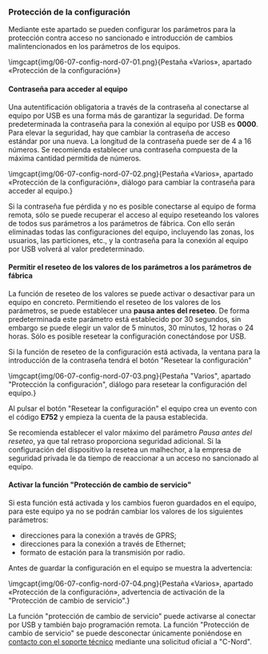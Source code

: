 ### Protección de la configuración

Mediante este apartado se pueden configurar los parámetros para la protección contra acceso no sancionado e introducción de cambios malintencionados en los parámetros de los equipos.

\imgcapt{img/06-07-config-nord-07-01.png}{Pestaña «Varios», apartado «Protección de la configuración»}

#### Contraseña para acceder al equipo

Una autentificación obligatoria a través de la contraseña al conectarse al equipo por USB es una forma más de garantizar la seguridad. De forma predeterminada la contraseña para la conexión al equipo por USB es **0000**. Para elevar la seguridad, hay que cambiar la contraseña de acceso estándar por una nueva. La longitud de la contraseña puede ser de 4 a 16 números. Se recomienda establecer una contraseña compuesta de la máxima cantidad permitida de números.

\imgcapt{img/06-07-config-nord-07-02.png}{Pestaña «Varios», apartado «Protección de la configuración», diálogo para cambiar la contraseña para acceder al equipo.}

Si la contraseña fue pérdida y no es posible conectarse al equipo de forma remota, sólo se puede recuperar el acceso al equipo reseteando los valores de todos sus parámetros a los parámetros de fábrica. Con ello serán eliminadas todas las configuraciones del equipo, incluyendo las zonas, los usuarios, las particiones, etc., y la contraseña para la conexión al equipo por USB volverá al valor predeterminado.

#### Permitir el reseteo de los valores de los parámetros a los parámetros de fábrica

La función de reseteo de los valores se puede activar o desactivar para un equipo en concreto. Permitiendo el reseteo de los valores de los parámetros, se puede establecer una **pausa antes del reseteo**. De forma predeterminada este parámetro está establecido por 30 segundos, sin embargo se puede elegir un valor de 5 minutos, 30 minutos, 12 horas o 24 horas. Sólo es posible resetear la configuración conectándose por USB.

Si la función de reseteo de la configuración está activada, la ventana para la introducción de la contraseña tendrá el botón "Resetear la configuración"

\imgcapt{img/06-07-config-nord-07-03.png}{Pestaña "Varios", apartado "Protección la configuración", diálogo para resetear la configuración del equipo.}

Al pulsar el botón "Resetear la configuración" el equipo crea un evento con el código **E752** y empieza la cuenta de la pausa establecida.

Se recomienda establecer el valor máximo del parámetro *Pausa antes del reseteo*, ya que tal retraso proporciona seguridad adicional. Si la configuración del dispositivo la resetea un malhechor, a la empresa de seguridad privada le da tiempo de reaccionar a un acceso no sancionado al equipo.

#### Activar la función "Protección de cambio de servicio"

Si esta función está activada y los cambios fueron guardados en el equipo, para este equipo ya no se podrán cambiar los valores de los siguientes parámetros:

* direcciones para la conexión a través de GPRS;
* direcciones para la conexión a través de Ethernet;
* formato de estación para la transmisión por radio.

Antes de guardar la configuración en el equipo se muestra la advertencia:

\imgcapt{img/06-07-config-nord-07-04.png}{Pestaña «Varios», apartado «Protección de la configuración», advertencia de activación de la "Protección de cambio de servicio".}

La función "protección de cambio de servicio" puede activarse al conectar por USB y también bajo programación remota. La función "Protección de cambio de servicio" se puede desconectar únicamente poniéndose en [contacto con el soporte técnico](mailto:support@cnord.com) mediante una solicitud oficial a "C-Nord".
